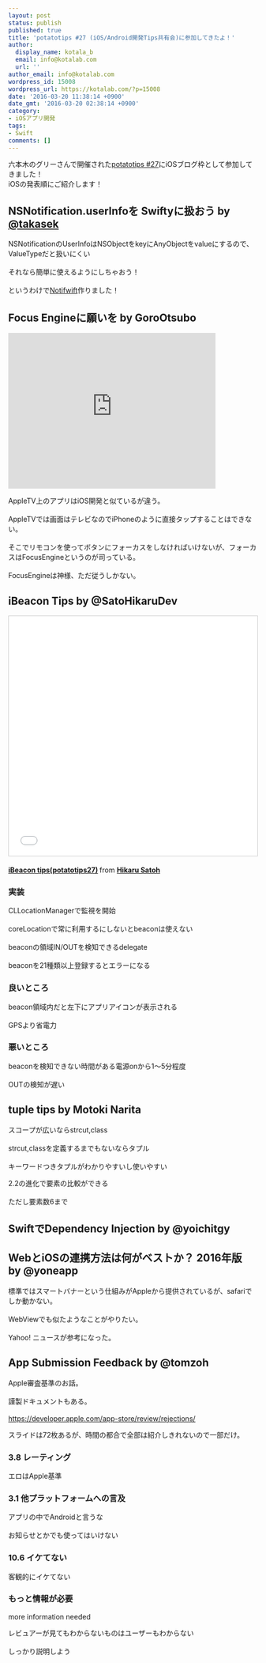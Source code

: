 ```yaml
---
layout: post
status: publish
published: true
title: 'potatotips #27 (iOS/Android開発Tips共有会)に参加してきたよ！'
author:
  display_name: kotala_b
  email: info@kotalab.com
  url: ''
author_email: info@kotalab.com
wordpress_id: 15008
wordpress_url: https://kotalab.com/?p=15008
date: '2016-03-20 11:38:14 +0900'
date_gmt: '2016-03-20 02:38:14 +0900'
category:
- iOSアプリ開発
tags:
- Swift
comments: []
---
```

<p>六本木のグリーさんで開催された<a href="https://connpass.com/event/27156/" class="autolink">potatotips #27</a>にiOSブログ枠として参加してきました！<br />
iOSの発表順にご紹介します！<br />
</p>
<!--more-->
<h2>NSNotification.userInfoを Swiftyに扱おう by <a href="https://twitter.com/takasek" title="takasek">@takasek</a></h2>
<p><script async class="speakerdeck-embed" data-id="d0d0c6fa298d40c8a0a08f308058ccd6" data-ratio="1.41436464088398" src="//speakerdeck.com/assets/embed.js"></script></p>
<p>NSNotificationのUserInfoはNSObjectをkeyにAnyObjectをvalueにするので、ValueTypeだと扱いにくい<br><br />
それなら簡単に使えるようにしちゃおう！<br><br />
というわけで<a href="https://github.com/takasek/Notifwift">Notifwift</a>作りました！</p>
<h2>Focus Engineに願いを by GoroOtsubo</h2>
<div class="video-container"><iframe width="420" height="315" src="https://www.youtube.com/embed/gTLXYg_0uEw" frameborder="0" allowfullscreen></iframe></div>
<p>AppleTV上のアプリはiOS開発と似ているが違う。<br><br />
AppleTVでは画面はテレビなのでiPhoneのように直接タップすることはできない。<br><br />
そこでリモコンを使ってボタンにフォーカスをしなければいけないが、フォーカスはFocusEngineというのが司っている。<br><br />
FocusEngineは神様、ただ従うしかない。</p>
<h2>iBeacon Tips by @SatoHikaruDev</h2>
<p><iframe src="//www.slideshare.net/slideshow/embed_code/key/6m0bUOjP1R6oTA" width="595" height="485" frameborder="0" marginwidth="0" marginheight="0" scrolling="no" style="border:1px solid #CCC; border-width:1px; margin-bottom:5px; max-width: 100%;" allowfullscreen> </iframe></p>
<div style="margin-bottom:5px"> <strong> <a href="//www.slideshare.net/hikarusatoh/ibeacon-tipspotatotips27-59637949" title="iBeacon tips(potatotips27)" target="_blank">iBeacon tips(potatotips27)</a> </strong> from <strong><a target="_blank" href="//www.slideshare.net/hikarusatoh">Hikaru Satoh</a></strong> </div>
<h3>実装</h3>
<p>CLLocationManagerで監視を開始<br><br />
coreLocationで常に利用するにしないとbeaconは使えない<br><br />
beaconの領域IN/OUTを検知できるdelegate<br><br />
beaconを21種類以上登録するとエラーになる</p>
<h3>良いところ</h3>
<p>beacon領域内だと左下にアプリアイコンが表示される<br><br />
GPSより省電力</p>
<h3>悪いところ</h3>
<p>beaconを検知できない時間がある電源onから1〜5分程度<br><br />
OUTの検知が遅い</p>
<h2>tuple tips by Motoki Narita</h2>
<p><script async class="speakerdeck-embed" data-id="46c8d9cd829348cf9d0920014032fb79" data-ratio="1.33333333333333" src="//speakerdeck.com/assets/embed.js"></script></p>
<p>スコープが広いならstrcut,class<br><br />
strcut,classを定義するまでもないならタプル<br><br />
キーワードつきタプルがわかりやすいし使いやすい</p>
<p>2.2の進化で要素の比較ができる<br><br />
ただし要素数6まで</p>
<h2>SwiftでDependency Injection by @yoichitgy</h2>
<p><script async class="speakerdeck-embed" data-id="c2131318b3304ac98d318c578b664b0a" data-ratio="1.33333333333333" src="//speakerdeck.com/assets/embed.js"></script></p>
<h2>WebとiOSの連携方法は何がベストか？ 2016年版 by @yoneapp</h2>
<p><script async class="speakerdeck-embed" data-id="3fcaf7b15c7b4e14923226a7d21bd074" data-ratio="1.33333333333333" src="//speakerdeck.com/assets/embed.js"></script></p>
<p>標準ではスマートバナーという仕組みがAppleから提供されているが、safariでしか動かない。<br><br />
WebViewでも似たようなことがやりたい。<br><br />
Yahoo! ニュースが参考になった。</p>
<h2>App Submission Feedback by @tomzoh</h2>
<p><script async class="speakerdeck-embed" data-id="c3b0c48bca3e4b8ca425f1a06b77f309" data-ratio="1.77777777777778" src="//speakerdeck.com/assets/embed.js"></script></p>
<p>Apple審査基準のお話。<br><br />
謹製ドキュメントもある。<br><br />
<a href="https://developer.apple.com/app-store/review/rejections/" class="autolink">https://developer.apple.com/app-store/review/rejections/</a></p>
<p>スライドは72枚あるが、時間の都合で全部は紹介しきれないので一部だけ。</p>
<h3>3.8 レーティング</h3>
<p>エロはApple基準</p>
<h3>3.1 他プラットフォームへの言及</h3>
<p>アプリの中でAndroidと言うな<br><br />
お知らせとかでも使ってはいけない</p>
<h3>10.6 イケてない</h3>
<p>客観的にイケてない</p>
<h3>もっと情報が必要</h3>
<p>more information needed</p>
<p>レビュアーが見てもわからないものはユーザーもわからない<br><br />
しっかり説明しよう</p>
